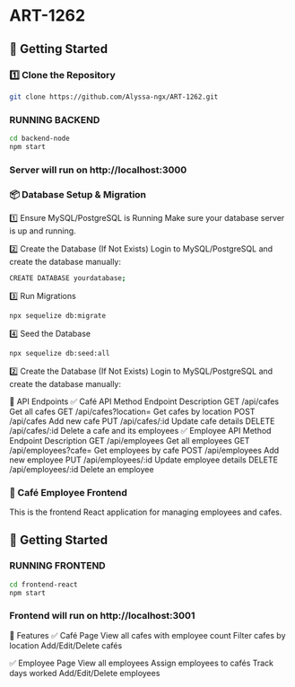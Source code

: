 ﻿# ART-1262

## 🚀 Getting Started

### 1️⃣ **Clone the Repository**
```bash
git clone https://github.com/Alyssa-ngx/ART-1262.git
```

### **RUNNING BACKEND**
```bash
cd backend-node
npm start
```

### Server will run on http://localhost:3000

### 📦 Database Setup & Migration
1️⃣ Ensure MySQL/PostgreSQL is Running
Make sure your database server is up and running.

2️⃣ Create the Database (If Not Exists)
Login to MySQL/PostgreSQL and create the database manually:
```bash
CREATE DATABASE yourdatabase;
```

3️⃣ Run Migrations
```bash
npx sequelize db:migrate
```

4️⃣ Seed the Database
```bash
npx sequelize db:seed:all
```

2️⃣ Create the Database (If Not Exists)
Login to MySQL/PostgreSQL and create the database manually:

📌 API Endpoints
✅ Café API
Method	Endpoint	Description
 GET	/api/cafes	Get all cafes
 GET	/api/cafes?location=<location>	Get cafes by location
 POST	/api/cafes	Add new cafe
 PUT	/api/cafes/:id	Update cafe details
 DELETE	/api/cafes/:id	Delete a cafe and its employees
✅ Employee API
Method	Endpoint	Description
 GET	/api/employees	Get all employees
 GET	/api/employees?cafe=<cafe>	Get employees by cafe
 POST	/api/employees	Add new employee
 PUT	/api/employees/:id	Update employee details
 DELETE	/api/employees/:id	Delete an employee


### 🎨 Café Employee Frontend

This is the frontend React application for managing employees and cafes.

## 🚀 Getting Started
### **RUNNING FRONTEND**
```bash
cd frontend-react
npm start
```
### Frontend will run on http://localhost:3001

📌 Features
✅ Café Page
 View all cafes with employee count
 Filter cafes by location
 Add/Edit/Delete cafés

✅ Employee Page
 View all employees
 Assign employees to cafés
 Track days worked
 Add/Edit/Delete employees

